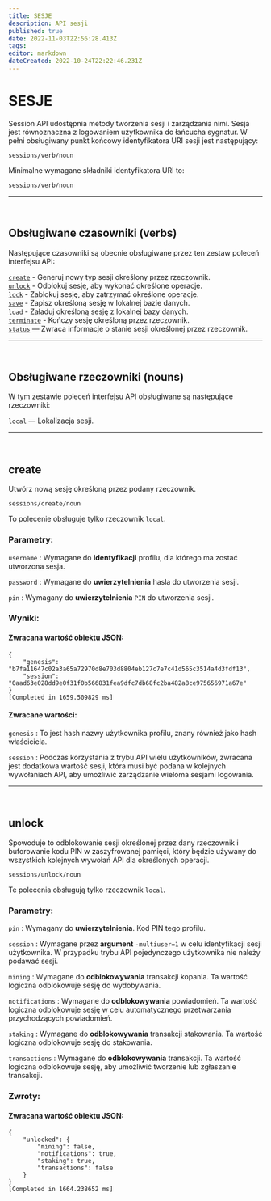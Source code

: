 ```yaml
---
title: SESJE
description: API sesji
published: true
date: 2022-11-03T22:56:28.413Z
tags: 
editor: markdown
dateCreated: 2022-10-24T22:22:46.231Z
---
```


# SESJE

Session API udostępnia metody tworzenia sesji i zarządzania nimi. Sesja jest równoznaczna z logowaniem użytkownika do łańcucha sygnatur. W pełni obsługiwany punkt końcowy identyfikatora URI sesji jest następujący:

```
sessions/verb/noun
```

Minimalne wymagane składniki identyfikatora URI to:

```
sessions/verb/noun
```
---
&nbsp;

## Obsługiwane czasowniki (verbs)

Następujące czasowniki są obecnie obsługiwane przez ten zestaw poleceń interfejsu API:

[`create`](#create) - Generuj nowy typ sesji określony przez rzeczownik.\
[`unlock`](#unlock) - Odblokuj sesję, aby wykonać określone operacje.\
[`lock`](#lock) - Zablokuj sesję, aby zatrzymać określone operacje.\
[`save`](#save) - Zapisz określoną sesję w lokalnej bazie danych.\
[`load`](#load) - Załaduj określoną sesję z lokalnej bazy danych.\
[`terminate`](#terminate) - Kończy sesję określoną przez rzeczownik.\
[`status`](#status) — Zwraca informacje o stanie sesji określonej przez rzeczownik.

---
&nbsp;

## Obsługiwane rzeczowniki (nouns)

W tym zestawie poleceń interfejsu API obsługiwane są następujące rzeczowniki:

`local` — Lokalizacja sesji.

---
&nbsp;

## create <a href="#create" id="create"></a>

Utwórz nową sesję określoną przez podany rzeczownik.

```
sessions/create/noun
```

To polecenie obsługuje tylko rzeczownik `local`.

### Parametry:

`username` : Wymagane do **identyfikacji** profilu, dla którego ma zostać utworzona sesja.

`password` : Wymagane do **uwierzytelnienia** hasła do utworzenia sesji.

`pin` : Wymagany do **uwierzytelnienia** `PIN` do utworzenia sesji.

### Wyniki:

#### Zwracana wartość obiektu JSON:

```
{
    "genesis": "b7fa11647c02a3a65a72970d8e703d8804eb127c7e7c41d565c3514a4d3fdf13",
    "session": "0aad63e028dd9e0f31f0b566831fea9dfc7db68fc2ba482a8ce975656971a67e"
}
[Completed in 1659.509829 ms]
```

#### Zwracane wartości:

`genesis` : To jest hash nazwy użytkownika profilu, znany również jako hash właściciela.

`session` : Podczas korzystania z trybu API wielu użytkowników, zwracana jest dodatkowa wartość sesji, która musi być podana w kolejnych wywołaniach API, aby umożliwić zarządzanie wieloma sesjami logowania.

---
&nbsp;

## unlock <a href="#unlock" id="unlock"></a>

Spowoduje to odblokowanie sesji określonej przez dany rzeczownik i buforowanie kodu PIN w zaszyfrowanej pamięci, który będzie używany do wszystkich kolejnych wywołań API dla określonych operacji.

```
sessions/unlock/noun
```

Te polecenia obsługują tylko rzeczownik `local`.

### Parametry:

`pin` : Wymagany do **uwierzytelnienia**. Kod PIN tego profilu.

`session` : Wymagane przez **argument** `-multiuser=1` w celu identyfikacji sesji użytkownika. W przypadku trybu API pojedynczego użytkownika nie należy podawać sesji.

`mining` : Wymagane do **odblokowywania** transakcji kopania. Ta wartość logiczna odblokowuje sesję do wydobywania.

`notifications` : Wymagane do **odblokowywania** powiadomień. Ta wartość logiczna odblokowuje sesję w celu automatycznego przetwarzania przychodzących powiadomień.

`staking` : Wymagane do **odblokowywania** transakcji stakowania. Ta wartość logiczna odblokowuje sesję do stakowania.

`transactions` : Wymagane do **odblokowywania** transakcji. Ta wartość logiczna odblokowuje sesję, aby umożliwić tworzenie lub zgłaszanie transakcji.

### Zwroty:

#### Zwracana wartość obiektu JSON:

```
{
    "unlocked": {
        "mining": false,
        "notifications": true,
        "staking": true,
        "transactions": false
    }
}
[Completed in 1664.238652 ms]
```







